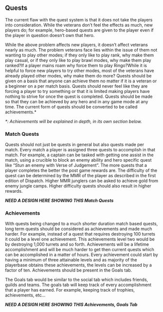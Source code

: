 ## Quests

The current flaw with the quest system is that it does not take the players into consideration. While the veterans don’t feel the effects as much, new players do; for example, hero-based quests are given to the player even if the player in question doesn’t own that hero.

While the above problem affects new players, it doesn’t affect veterans nearly as much. The problem veterans face lies within the issue of them not wanting to play other modes; if they only like to play rank, why make them play casual, or if they only like to play brawl modes, why make them play ranked?If a player mains roam why force them to play Ringo?While it is helpful to force new players to try other modes, most of the veterans have already played other modes, why make them do more? Quests should be given on a basis that anyone can achieve them no matter if it is a veteran or a beginner on a per match basis. Quests should never feel like they are forcing a player to try something or that it is limited making players have nothing to strive for once the quest is completed. Quests should be made so that they can be achieved by any hero and in any game mode at any time. The current form of quests should be converted to be called achievements.\*

_\*: Achievements will be explained in depth, in its own section below._

### Match Quests

Quests should not just be quests in general but also quests made per match. Every match a player is assigned three quests to accomplish in that match. For example, a captain can be tasked with getting one assist in the match, using a crucible to block an enemy ability and hero specific quest like “Stun an enemy with Verse of Judgement”. The more quests that a player completes the better the post game rewards are. The difficulty of the quest can be determined by the MMR of the player as described in the first edition of Dispatch. Higher MMR junglers can be asked to achieve gold from enemy jungle camps. Higher difficulty quests should also result in higher rewards.

_**NEED A DESIGN HERE SHOWING THIS Match Quests**_

### Achievements

With quests being changed to a much shorter duration match based quests, long term quests should be considered as achievements and made much harder. For example, instead of a quest that requires destroying 100 turrets it could be a level one achievement. This achievements level two would be by destroying 1,000 turrets and so forth. Achievements will be a lifetime accomplishment and will be much harder to get then current quests which can be accomplished in a matter of hours. Every achievement could start by having a minimum of three attainable levels and as majority of the playerbase obtains these achievements, the levels can be increased by a factor of ten. Achievements should be present in the Goals tab.

The Goals tab would be similar to the social tab which includes friends, guilds and teams. The goals tab will keep track of every accomplishment that a player has earned. For example, keeping track of trophies, achievements, etc…

_**NEED A DESIGN HERE SHOWING THIS Achievements, Goals Tab**_

  


